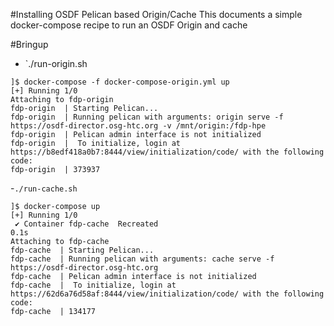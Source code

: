 #Installing OSDF Pelican based Origin/Cache 
This documents a simple docker-compose recipe to run an OSDF Origin and cache 


#Bringup 
- `./run-origin.sh
```
]$ docker-compose -f docker-compose-origin.yml up
[+] Running 1/0
Attaching to fdp-origin
fdp-origin  | Starting Pelican...
fdp-origin  | Running pelican with arguments: origin serve -f https://osdf-director.osg-htc.org -v /mnt/origin:/fdp-hpe
fdp-origin  | Pelican admin interface is not initialized
fdp-origin  |  To initialize, login at https://b8edf418a0b7:8444/view/initialization/code/ with the following code:
fdp-origin  | 373937
```

-`./run-cache.sh`
```
]$ docker-compose up
[+] Running 1/0
 ✔ Container fdp-cache  Recreated                                                            0.1s
Attaching to fdp-cache
fdp-cache  | Starting Pelican...
fdp-cache  | Running pelican with arguments: cache serve -f https://osdf-director.osg-htc.org
fdp-cache  | Pelican admin interface is not initialized
fdp-cache  |  To initialize, login at https://62d6a76d58af:8444/view/initialization/code/ with the following code:
fdp-cache  | 134177

```

